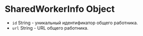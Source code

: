 # SharedWorkerInfo Object

* `id` String - уникальный идентификатор общего работника.
* `url` String - URL общего работника.
